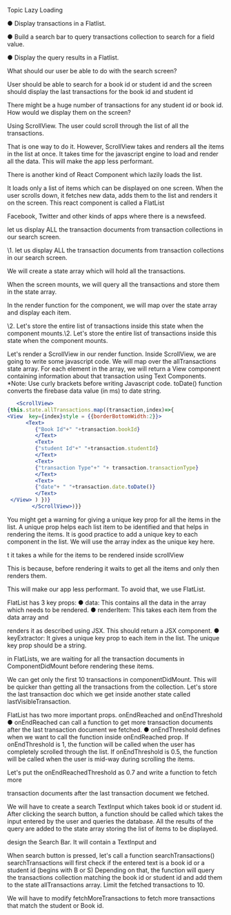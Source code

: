 Topic Lazy Loading

● Display transactions in a Flatlist. 

● Build a search bar to query transactions collection to search for a field value. 

● Display the query results in a Flatlist.

What should our user be able to do with the search screen?

User should be able to search for a book id or student id and the screen should display the last transactions for the book id and student id

There might be a huge number of transactions for any student id or book id. How would we display them on the screen?

Using ScrollView. The user could scroll through the list of all the transactions.

That is one way to do it. However, ScrollView takes and renders all the items in the list at once. It takes time for the javascript engine to load and render all the data. This will make the app less performant.

There is another kind of React Component which lazily loads the list.

It loads only a list of items which can be displayed on one screen. When the user scrolls down, it fetches new data, adds them to the list and renders it on the screen. This react component is called a FlatList

Facebook, Twitter and other kinds of apps where there is a newsfeed.

let us display ALL the transaction documents from transaction collections in our search screen.

\1. let us display ALL the transaction documents from transaction collections in our search screen.

We will create a state array which will hold all the transactions.

When the screen mounts, we will query all the transactions and store them in the state array.

In the render function for the component, we will map over the state array and display each item.

\2. Let's store the entire list of transactions inside this state when the component mounts.\2. Let's store the entire list of transactions inside this state when the component mounts.

Let's render a ScrollView in our render function. Inside ScrollView, we are going to write some javascript code. We will map over the allTransactions state array. For each element in the array, we will return a View component containing information about that transaction using Text Components. *Note: Use curly brackets before writing Javascript code. toDate() function converts the firebase data value (in ms) to date string.

```jsx
   <ScrollView>
{this.state.allTransactions.map((transaction,index)=>{
<View  key={index}style = {{borderBottomWidth:2}}> 
      <Text>
         {"Book Id"+" "+transaction.bookId}
         </Text>
         <Text>
         {"student Id"+" "+transaction.studentId} 
         </Text>
         <Text>
         {"transaction Type"+" "+ transaction.transactionType} 
         </Text>
         <Text>
         {"date"+ " "+transaction.date.toDate()} 
         </Text>
 </View> ) })}
        </ScrollView>)}}
```

You might get a warning for giving a unique key prop for all the items in the list. A unique prop helps each list item to be identified and that helps in rendering the items. It is good practice to add a unique key to each component in the list. We will use the array index as the unique key here.

t it takes a while for the items to be rendered inside scrollView

This is because, before rendering it waits to get all the items and only then renders them.

This will make our app less performant. To avoid that, we use FlatList.

FlatList has 3 key props: ● data: This contains all the data in the array which needs to be rendered. ● renderItem: This takes each item from the data array and

renders it as described using JSX. This should return a JSX component. ● keyExtractor: It gives a unique key prop to each item in the list. The unique key prop should be a string.

in FlatLists, we are waiting for all the transaction documents in ComponentDidMount before rendering these items.

We can get only the first 10 transactions in componentDidMount. This will be quicker than getting all the transactions from the collection. Let's store the last transaction doc which we get inside another state called lastVisibleTransaction.

FlatList has two more important props. onEndReached and onEndThreshold ● onEndReached can call a function to get more transaction documents after the last transaction document we fetched. ● onEndThreshold defines when we want to call the function inside onEndReached prop. If onEndThreshold is 1, the function will be called when the user has completely scrolled through the list. If onEndThreshold is 0.5, the function will be called when the user is mid-way during scrolling the items.

Let's put the onEndReachedThreshold as 0.7 and write a function to fetch more

transaction documents after the last transaction document we fetched.

We will have to create a search TextInput which takes book id or student id. After clicking the search button, a function should be called which takes the input entered by the user and queries the database. All the results of the query are added to the state array storing the list of items to be displayed.

design the Search Bar. It will contain a TextInput and

When search button is pressed, let's call a function searchTransactions() searchTransactions will first check if the entered text is a book id or a student id (begins with B or S) Depending on that, the function will query the transactions collection matching the book id or student id and add them to the state allTransactions array. Limit the fetched transactions to 10.

We will have to modify fetchMoreTransactions to fetch more transactions that match the student or Book id.